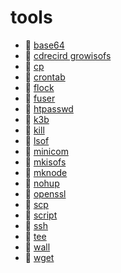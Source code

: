 # tools

- 📄 [base64](base64.md)
- 📄 [cdrecird growisofs](cdrecird%20growisofs.md)
- 📄 [cp](cp.md)
- 📄 [crontab](crontab.md)
- 📄 [flock](flock.md)
- 📄 [fuser](fuser.md)
- 📄 [htpasswd](htpasswd.md)
- 📄 [k3b](k3b.md)
- 📄 [kill](kill.md)
- 📄 [lsof](lsof.md)
- 📄 [minicom](minicom.md)
- 📄 [mkisofs](mkisofs.md)
- 📄 [mknode](mknode.md)
- 📄 [nohup](nohup.md)
- 📄 [openssl](shell/shell%20命令手册/tools/openssl.md)
- 📄 [scp](scp.md)
- 📄 [script](script.md)
- 📄 [ssh](shell/shell%20命令手册/tools/ssh.md)
- 📄 [tee](tee.md)
- 📄 [wall](wall.md)
- 📄 [wget](shell/shell%20命令手册/tools/wget.md)

‍

‍
